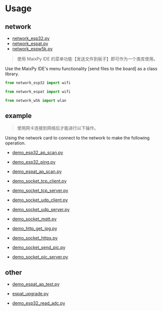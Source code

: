 # Usage

## network

- [network_esp32.py](./network_esp32.py)
- [network_espat.py](./network_espat.py)
- [network_espw5k.py](./network_espw5k.py)

> 使用 MaixPy IDE 的菜单功能【发送文件到板子】即可作为一个类库使用。

Use the MaixPy IDE's menu functionality [send files to the board] as a class library.

```python
from network_esp32 import wifi

from network_espat import wifi

from network_w5k import wlan
```

## example

> 使用网卡连接到网络后才能进行以下操作。

Using the network card to connect to the network to make the following operation.

- [demo_esp32_ap_scan.py](./demo_esp32_ap_scan.py)
- [demo_esp32_ping.py](./demo_esp32_ping.py)

- [demo_espat_ap_scan.py](./demo_espat_ap_scan.py)

- [demo_socket_tcp_client.py](./demo_socket_tcp_client.py)
- [demo_socket_tcp_server.py](./demo_socket_tcp_server.py)

- [demo_socket_udp_client.py](./demo_socket_udp_client.py)
- [demo_socket_udp_server.py](./demo_socket_udp_server.py)

- [demo_socket_mqtt.py](./demo_socket_mqtt.py)

- [demo_http_get_jpg.py](./demo_http_get_jpg.py)
- [demo_socket_https.py](./demo_socket_https.py)

- [demo_socket_send_pic.py](./demo_socket_send_pic.py)
- [demo_socket_pic_server.py](./demo_socket_pic_server.py)

## other

- [demo_espat_ap_test.py](./demo_espat_ap_test.py)
- [espat_upgrade.py](./espat_upgrade.py)

- [demo_esp32_read_adc.py](./demo_esp32_read_adc.py)